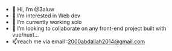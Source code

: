 - 👋 Hi, I’m @3aluw
- 👀 I’m interested in Web dev
- 🌱 I’m currently working solo
- 💞️ I’m looking to collaborate on any front-end project built with vue/nuxt...
- 📫reach me via email :2000abdallah2014@gmail.com

<!---
3aluw/3aluw is a ✨ special ✨ repository because its `README.md` (this file) appears on your GitHub profile.
You can click the Preview link to take a look at your changes.
--->
